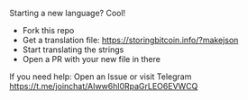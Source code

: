 Starting a new language? Cool!

 - Fork this repo
 - Get a translation file: https://storingbitcoin.info/?makejson
 - Start translating the strings
 - Open a PR with your new file in there

If you need help: Open an Issue or visit Telegram https://t.me/joinchat/AIww6hl0RpaGrLEO6EVWCQ
